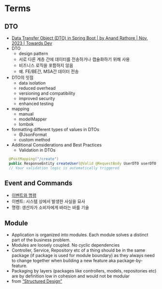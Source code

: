 # Terms

## DTO

- [Data Transfer Object (DTO) in Spring Boot | by Anand Rathore | Nov, 2023 | Towards Dev](https://towardsdev.com/data-transfer-object-dto-in-spring-boot-c00678cc5946)
- DTO
    - design pattern
    - 서로 다른 계층 간에 데이터를 전송하거나 캡슐화하기 위해 사용
    - 비즈니스 로직을 포함하지 않음
    - 예. FE/BE간, MSA간 데이터 전송
- DTO의 잇점
    - data isolation
    - reduced overhead
    - versioning and compatibility
    - improved security
    - enhanced testing
- mapping
    - manual
    - modelMapper
    - lombok
- formatting different types of values in DTOs
    - @JsonFormat
    - custom method
- Additional Considerations and Best Practices
    - Validation in DTOs

```Java
  @PostMapping("/create")
  public ResponseEntity createUser(@Valid @RequestBody UserDTO userDTO) {
  // Your validation logic is automatically triggered
```

## Event and Commands

- [이벤트와 명령](https://gyuwon.github.io/blog/2023/12/31/events-commands.html)
- 이벤트: 시스템 상에서 발생한 사실을 묘사
- 명령: 생산자가 소비자에게 바라는 바를 기술

## Module

- Application is organized into modules. Each module solves a distinct part of the business problem.
- Modules are loosely coupled. No cyclic dependencies
- Controller, Service, Repository etc of a thing should be in the same package (if package is used for module boundary)
  as they always need to change together when building a new feature aka package-by-feature.
- Packaging by layers (packages like controllers, models, repositories etc) are by definition low in cohesion and would
  not be modular
- from [“Structured Design”](https://www.amazon.com/Structured-Design-Fundamentals-Discipline-Computer/dp/0138544719)